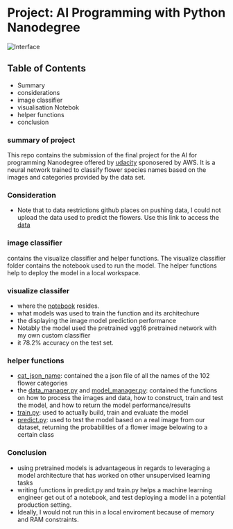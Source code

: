 # Project: AI Programming with Python Nanodegree
![Interface](https://napaanalytics.com/wp-content/uploads/2020/04/Napa-Data-Engineering-Image.jpg)
## Table of Contents
- Summary
- considerations
- image classifier
- visualisation Notebok
- helper functions
- conclusion
### summary of project
This repo contains the submission of the final project for the AI for programming Nanodegree offered by [udacity](https://www.udacity.com/course/ai-programming-python-nanodegree--nd089) sponosered by AWS. It is a neural network trained to classify flower species names based on the images and categories provided by the data set.
### Consideration
- Note that to data restrictions github places on pushing data, I could not upload the data used to predict the flowers. Use this link to access the [data](https://www.robots.ox.ac.uk/~vgg/data/flowers/102/index.html) 
### image classifier
contains the visualize classifier and helper functions. The visualize classifier folder contains the notebook used to run the model. The helper functions help to deploy the model in a local workspace.
### visualize classifer
- where the [notebook](https://github.com/Kondwani7/AI_programming-with-python_nanodegree_final_project/blob/main/imageClassifer/visualize_classifier/Image%20Classifier%20Project.ipynb) resides.
- what models was used to train the function and its architechure
- the displaying the image model prediction performance
- Notably the model used the pretrained vgg16 pretrained network with my own custom classifier
- it 78.2% accuracy on the test set.
### helper functions
- [cat_json_name](https://github.com/Kondwani7/AI_programming-with-python_nanodegree_final_project/blob/main/cat_to_name.json): contained the a json file of all the names of the 102 flower categories
- the [data_manager.py](https://github.com/Kondwani7/AI_programming-with-python_nanodegree_final_project/blob/main/imageClassifer/helper_functions/data_manager.py) and [model_manager.py](https://github.com/Kondwani7/AI_programming-with-python_nanodegree_final_project/blob/main/imageClassifer/helper_functions/model_manager.py): contained the functions on how to process the images and data, how to construct, train and test the model, and how to return the model performance/results
- [train.py](https://github.com/Kondwani7/AI_programming-with-python_nanodegree_final_project/blob/main/imageClassifer/helper_functions/train.py): used to actually build, train and evaluate the model
- [predict.py](https://github.com/Kondwani7/AI_programming-with-python_nanodegree_final_project/blob/main/imageClassifer/helper_functions/predict.py): used to test the model based on a real image from our dataset, returning the probabilities of a flower image belowing to a certain class
### Conclusion
- using pretrained models is advantageous in regards to leveraging a model architecture that has worked on other unsupervised learning tasks
- writing functions in predict.py and train.py helps a machine learning engineer get out of a notebook, and test deploying a model in a potential production setting.
- Ideally, I would not run this in a local enviroment because of memory and RAM constraints.